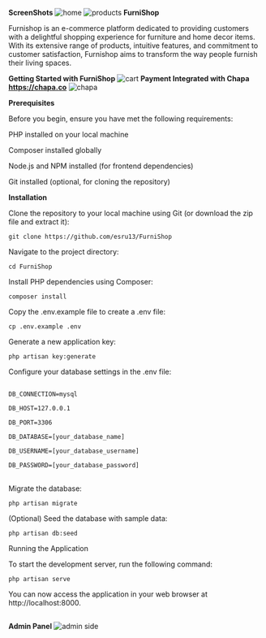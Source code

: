 **ScreenShots**
![home](https://github.com/esru13/FurniShop/assets/111453895/507a34ac-a059-4af9-a25f-0d0988c36f2d)
![products](https://github.com/esru13/FurniShop/assets/111453895/c2efbae2-cc76-475b-b942-23a1ce86d373)
**FurniShop**

Furnishop is an e-commerce platform dedicated to providing customers with a delightful shopping experience for furniture and home decor items. With its extensive range of products, intuitive features, and commitment to customer satisfaction, Furnishop aims to transform the way people furnish their living spaces.

**Getting Started with FurniShop**
![cart](https://github.com/esru13/FurniShop/assets/111453895/af773801-fd26-4827-9f84-83ae451293a9)
**Payment Integrated with Chapa https://chapa.co**
![chapa](https://github.com/esru13/FurniShop/assets/111453895/ca9c340e-783d-43cb-848c-315b908e8f3c)

**Prerequisites**

Before you begin, ensure you have met the following requirements:

PHP installed on your local machine

Composer installed globally

Node.js and NPM installed (for frontend dependencies)

Git installed (optional, for cloning the repository)



**Installation**

Clone the repository to your local machine using Git (or download the zip file and extract it):

    git clone https://github.com/esru13/FurniShop

Navigate to the project directory:

    cd FurniShop

Install PHP dependencies using Composer:

    composer install

Copy the .env.example file to create a .env file:

    cp .env.example .env

Generate a new application key:

    php artisan key:generate

Configure your database settings in the .env file:

##
    DB_CONNECTION=mysql

    DB_HOST=127.0.0.1

    DB_PORT=3306

    DB_DATABASE=[your_database_name]

    DB_USERNAME=[your_database_username]

    DB_PASSWORD=[your_database_password]
##

Migrate the database:

    php artisan migrate
    
(Optional) Seed the database with sample data:

    php artisan db:seed

Running the Application

To start the development server, run the following command:

    php artisan serve

You can now access the application in your web browser at http://localhost:8000.
##
**Admin Panel**
![admin side](https://github.com/esru13/FurniShop/assets/111453895/7f3bb9af-1a6a-42b6-925d-1a7f0f101b9c)
